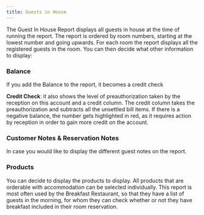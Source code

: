 ```yaml
---
title: Guests in House
---
```


The Guest In House Report displays all guests in house at the time of running the report. The report is ordered by room numbers, starting at the lowest number and going upwards. For each room the report displays all the registered guests in the room. You can then decide what other information to display:

### Balance

If you add the Balance to the report, it becomes a credit check

**Credit Check**: it also shows the level of preauthorization taken by the reception on this account and a credit column. The credit column takes the preauthorization and subtracts all the unsettled bill items. If there is a negative balance, the number gets highlighted in red, as it requires action by reception in order to gain more credit on the account.

### Customer Notes & Reservation Notes

In case you would like to display the different guest notes on the report. 

### Products

You can decide to display the products to display. All products that are orderable with accommodation can be selected individually. This report is most often used by the Breakfast Restaurant, so that they have a list of guests in the morning, for whom they can check whether or not they have breakfast included in their room reservation.
